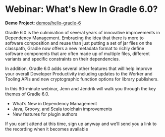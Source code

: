 # Webinar: What's New In Gradle 6.0?

**Demo Project**: [demos/hello-gradle-6](demos/hello-gradle-6) 

Gradle 6.0 is the culmination of several years of innovative improvements in Dependency
Management. Embracing the idea that there is more to software composition and reuse than
just putting a set of jar files on the classpath, Gradle now offers a new metadata format
to richly define software components that are often made up of multiple files, different
variants and specific constraints on their dependencies. 

In addition, Gradle 6.0 adds several other features that will help improve your overall
Developer Productivity including updates to the Worker and Tooling APIs and new cryptographic
function options for library publishers.

In this 90-minute webinar, Jenn and Jendrik will walk you through the key themes of Gradle 6.0.

- What’s New in Dependency Management
- Java, Groovy, and Scala toolchain improvements
- New features for plugin authors

If you can’t attend at this time, sign up anyway and we’ll send you a link to the recording when it becomes available